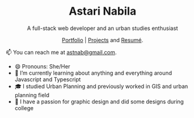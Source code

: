 

<p align="center">
  <h1 align="center">Astari Nabila</h1>
  <p align="center">A full-stack web developer and an urban studies enthusiast</p>
</p>

<p align="center">
  <a href="https://astnab.vercel.app/" target="_blank">Portfolio</a> | 
  <a href="https://linkedin.com/in/astarinabila" target="_blank>LinkedIn</a>
</p>

<br />

💫 I'm currently working with my hands to make magic happen on the web. View my [Projects](https://astnab.vercel.app/) and [Resumé](https://read.cv/astnab).

📫 You can reach me at astnab@gmail.com.

- 😄 Pronouns: She/Her
- 🌱 I’m currently learning about anything and everything around Javascript and Typescript
- 🎓 I studied Urban Planning and previously worked in GIS and urban planning field
- 🎨 I have a passion for graphic design and did some designs during college
